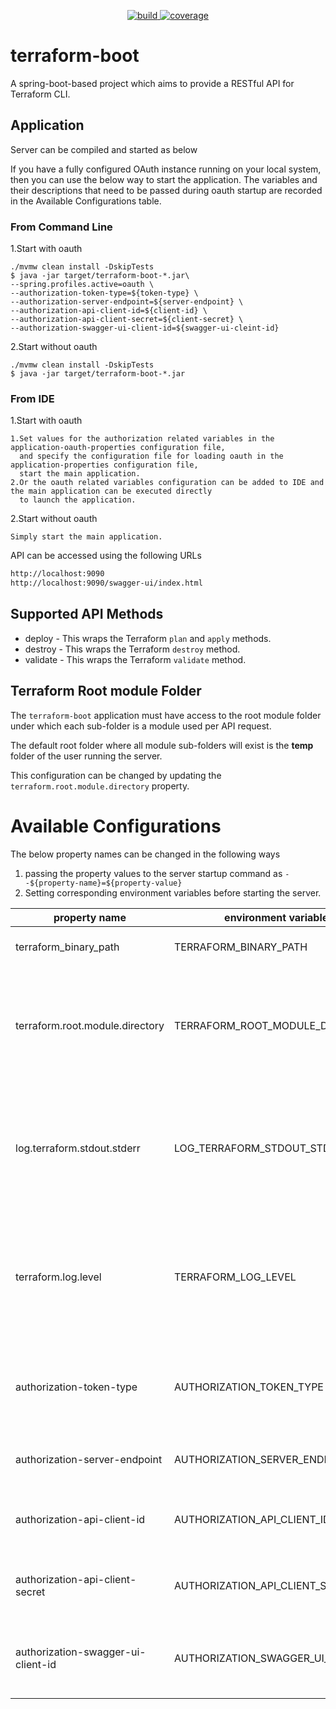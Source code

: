 <p align='center'>
<a href="https://github.com/eclipse-xpanse/terraform-boot/actions/workflows/ci.yml" target="_blank">
    <img src="https://github.com/eclipse-xpanse/terraform-boot/actions/workflows/ci.yml/badge.svg" alt="build">
</a>
<a href="https://opensource.org/licenses/Apache-2.0" target="_blank">
    <img src="https://img.shields.io/badge/License-Apache_2.0-blue.svg" alt="coverage">
  </a>
</p>

# terraform-boot

A spring-boot-based project which aims to provide a RESTful API for Terraform CLI.

## Application

Server can be compiled and started as below

If you have a fully configured OAuth instance running on your local system, then you can use the below way to 
start the application. The variables and their descriptions that need to be passed during oauth startup are recorded in 
the Available Configurations table.

### From Command Line

1.Start with oauth

```shell
./mvmw clean install -DskipTests
$ java -jar target/terraform-boot-*.jar\
--spring.profiles.active=oauth \
--authorization-token-type=${token-type} \
--authorization-server-endpoint=${server-endpoint} \
--authorization-api-client-id=${client-id} \
--authorization-api-client-secret=${client-secret} \
--authorization-swagger-ui-client-id=${swagger-ui-cleint-id}
```

2.Start without oauth

```shell
./mvmw clean install -DskipTests
$ java -jar target/terraform-boot-*.jar
```

### From IDE

1.Start with oauth

    1.Set values for the authorization related variables in the application-oauth-properties configuration file, 
      and specify the configuration file for loading oauth in the application-properties configuration file, 
      start the main application.
    2.Or the oauth related variables configuration can be added to IDE and the main application can be executed directly
      to launch the application.

2.Start without oauth

    Simply start the main application.

API can be accessed using the following URLs

```html
http://localhost:9090
http://localhost:9090/swagger-ui/index.html
```

## Supported API Methods

* deploy - This wraps the Terraform `plan` and `apply` methods.
* destroy - This wraps the Terraform `destroy` method.
* validate - This wraps the Terraform `validate` method.

## Terraform Root module Folder

The `terraform-boot` application must have access to the root module folder under which each sub-folder is a module
used per API request.

The default root folder where all module sub-folders will exist is the **temp** folder of the user running the server.

This configuration can be changed by updating the `terraform.root.module.directory` property.

# Available Configurations

The below property names can be changed in the following ways

1. passing the property values to the server startup command as ``--${property-name}=${property-value}``
2. Setting corresponding environment variables before starting the server.

| property name                      | environment variable               | default value                                    | description                                                                                                           |
|------------------------------------|------------------------------------|--------------------------------------------------|-----------------------------------------------------------------------------------------------------------------------|
| terraform_binary_path              | TERRAFORM_BINARY_PATH              | Terraform available on syspath                   | The path to the terraform binary                                                                                      |
| terraform.root.module.directory    | TERRAFORM_ROOT_MODULE_DIRECTORY    | /tmp on Linux<br/>\AppData\Local\Temp on Windows | The path to the parent directory where all terraform module directories will be stored at as subdirs                  |
| log.terraform.stdout.stderr        | LOG_TERRAFORM_STDOUT_STDERR        | false                                            | Controls if the command execution output must be logged. If disabled, the output is only returned in the API response |
| terraform.log.level                | TERRAFORM_LOG_LEVEL                | INFO                                             | Controls the log level of the terraform binary. Allowed values are INFO, DEBUG, TRACE, WARN and ERROR                 |
| authorization-token-type           | AUTHORIZATION_TOKEN_TYPE           | OpaqueToken                                      | Authorization server authentication Type, allowed values: OpaqueToken or JWT                                          |
| authorization-server-endpoint      | AUTHORIZATION_SERVER_ENDPOINT      |                                                  | The endpoint value of the authorization server                                                                        |
| authorization-api-client-id        | AUTHORIZATION_API_CLIENT_ID        |                                                  | The ID value of the authorization server API client                                                                   |
| authorization-api-client-secret    | AUTHORIZATION_API_CLIENT_SECRET    |                                                  | The secret value of the authorization server API client                                                               |
| authorization-swagger-ui-client-id | AUTHORIZATION_SWAGGER_UI_CLIENT_ID |                                                  | The ID value of the authorization server swagger-ui client                                                            |